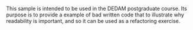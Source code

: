 This sample is intended to be used in the DEDAM postgraduate course. Its purpose is to provide a example of bad written code that to illustrate why readability is important, and so it can be used as a refactoring exercise.
